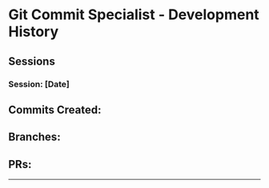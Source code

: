 # Git Commit Specialist - Development History

## Sessions

### Session: [Date]
**Commits Created**:
-
**Branches**:
-
**PRs**:
-

---
